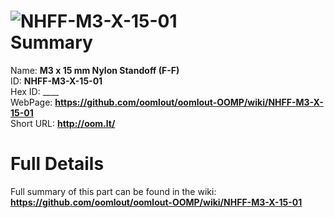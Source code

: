 
![NHFF-M3-X-15-01](https://github.com/oomlout/oomlout-OOMP/blob/master/parts/NHFF-M3-X-15-01/NHFF-M3-X-15-01_420.jpg)   
Summary
=================
  
Name: __M3 x 15 mm Nylon Standoff (F-F)__    
ID: __NHFF-M3-X-15-01__   
Hex ID: ____   
WebPage: __https://github.com/oomlout/oomlout-OOMP/wiki/NHFF-M3-X-15-01__   
Short URL: __http://oom.lt/__   

Full Details
==========================
Full summary of this part can be found in the wiki:   
__https://github.com/oomlout/oomlout-OOMP/wiki/NHFF-M3-X-15-01__    

